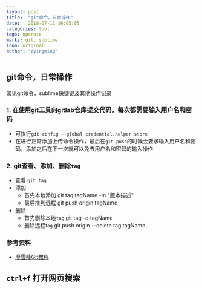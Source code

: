 ```yaml
---
layout: post
title:  "git命令，日常操作"
date:   2018-07-11 16:05:05
categories: tool
tags: operate
marks: git, sublime
icon: original
author: "zyingming"
---
```


## git命令，日常操作
常见git命令，sublime快捷键及其他操作记录

### 1. 在使用git工具向gitlab仓库提交代码，每次都需要输入用户名和密码
- 可执行`git config --global credential.helper store`
- 在进行正常添加上传命令操作，最后在`git push`的时候会要求输入用户名和密码，添加之后在下一次就可以免去用户名和密码的输入操作

### 2. git查看、添加、删除`tag`
- 查看 `git tag`
- 添加
    - 首先本地添加 git tag tagName -m "版本描述"
    - 最后推到远程 git push origin tagName
- 删除 
    - 首先删除本地`tag` git tag -d tagName
    - 删除远程t`ag` git push origin --delete tag tagName

### 参考资料
- [廖雪峰Git教程](https://www.liaoxuefeng.com/wiki/0013739516305929606dd18361248578c67b8067c8c017b000/001376951885068a0ac7d81c3a64912b35a59b58a1d926b000)

## `ctrl+f` 打开网页搜索
